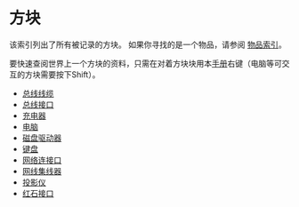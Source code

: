 # 方块
该索引列出了所有被记录的方块。 如果你寻找的是一个物品，请参阅 [物品索引](../item/index.md)。

要快速查阅世界上一个方块的资料，只需在对着方块块用本[手册](../item/manual.md)右键（电脑等可交互的方块需要按下Shift）。

- [总线线缆](bus_cable.md)
- [总线接口](bus_interface.md)
- [充电器](charger.md)
- [电脑](computer.md)
- [磁盘驱动器](disk_drive.md)
- [键盘](keyboard.md)
- [网络连接口](network_connector.md)
- [网线集线器](network_hub.md)
- [投影仪](projector.md)
- [红石接口](redstone_interface.md)
